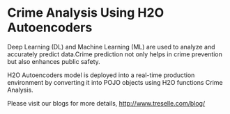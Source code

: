 # Crime Analysis Using H2O Autoencoders 

Deep Learning (DL) and Machine Learning (ML) are used to analyze and accurately predict data.Crime prediction not only helps in crime prevention but also enhances public safety.

H2O Autoencoders model is deployed into a real-time production environment by converting it into POJO objects using H2O functions Crime Analysis.

Please visit our blogs for more details, http://www.treselle.com/blog/